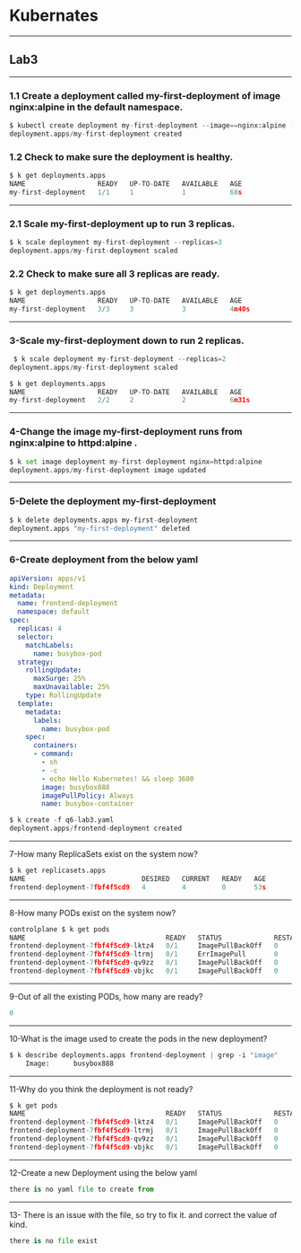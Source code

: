 # Kubernates
---
## Lab3
---

### 1.1 Create a deployment called my-first-deployment of image nginx:alpine in the default namespace.
```python
$ kubectl create deployment my-first-deployment --image==nginx:alpine --namespace=default
deployment.apps/my-first-deployment created
```
### 1.2 Check to make sure the deployment is healthy.
```python
$ k get deployments.apps 
NAME                  READY   UP-TO-DATE   AVAILABLE   AGE
my-first-deployment   1/1     1            1           68s

```
----------------
### 2.1 Scale my-first-deployment up to run 3 replicas.
```python
$ k scale deployment my-first-deployment --replicas=3
deployment.apps/my-first-deployment scaled
```
### 2.2 Check to make sure all 3 replicas are ready.
```python
$ k get deployments.apps 
NAME                  READY   UP-TO-DATE   AVAILABLE   AGE
my-first-deployment   3/3     3            3           4m40s
```
----------------
### 3-Scale my-first-deployment down to run 2 replicas.
```python
 $ k scale deployment my-first-deployment --replicas=2
deployment.apps/my-first-deployment scaled

$ k get deployments.apps 
NAME                  READY   UP-TO-DATE   AVAILABLE   AGE
my-first-deployment   2/2     2            2           6m31s
```
---------------
### 4-Change the image my-first-deployment runs from nginx:alpine to httpd:alpine .
```python
$ k set image deployment my-first-deployment nginx=httpd:alpine
deployment.apps/my-first-deployment image updated
```
--------------------------
### 5-Delete the deployment my-first-deployment
```python
$ k delete deployments.apps my-first-deployment 
deployment.apps "my-first-deployment" deleted
```
----------------------------
### 6-Create deployment from the below yaml
```yaml
apiVersion: apps/v1
kind: Deployment
metadata:
  name: frontend-deployment
  namespace: default
spec:
  replicas: 4
  selector:
    matchLabels:
      name: busybox-pod
  strategy:
    rollingUpdate:
      maxSurge: 25%
      maxUnavailable: 25%
    type: RollingUpdate
  template:
    metadata:
      labels:
        name: busybox-pod
    spec:
      containers:
      - command:
        - sh
        - -c
        - echo Hello Kubernetes! && sleep 3600
        image: busybox888
        imagePullPolicy: Always
        name: busybox-container
```

```python
$ k create -f q6-lab3.yaml 
deployment.apps/frontend-deployment created
```
        
-------------
7-How many ReplicaSets exist on the system now?
```python
$ k get replicasets.apps 
NAME                             DESIRED   CURRENT   READY   AGE
frontend-deployment-7fbf4f5cd9   4         4         0       53s
```
------------------------------
8-How many PODs exist on the system now?
```python
controlplane $ k get pods
NAME                                   READY   STATUS             RESTARTS   AGE
frontend-deployment-7fbf4f5cd9-lktz4   0/1     ImagePullBackOff   0          105s
frontend-deployment-7fbf4f5cd9-ltrmj   0/1     ErrImagePull       0          105s
frontend-deployment-7fbf4f5cd9-qv9zz   0/1     ImagePullBackOff   0          105s
frontend-deployment-7fbf4f5cd9-vbjkc   0/1     ImagePullBackOff   0          105s
```
-----------------
9-Out of all the existing PODs, how many are ready?
```python
0
```
-------------------
10-What is the image used to create the pods in the new deployment?
```python
$ k describe deployments.apps frontend-deployment | grep -i "image"
    Image:      busybox888
```
---------------------
11-Why do you think the deployment is not ready?
```python
$ k get pods
NAME                                   READY   STATUS             RESTARTS   AGE
frontend-deployment-7fbf4f5cd9-lktz4   0/1     ImagePullBackOff   0          5m59s
frontend-deployment-7fbf4f5cd9-ltrmj   0/1     ImagePullBackOff   0          5m59s
frontend-deployment-7fbf4f5cd9-qv9zz   0/1     ImagePullBackOff   0          5m59s
frontend-deployment-7fbf4f5cd9-vbjkc   0/1     ImagePullBackOff   0          5m59s
```
----------------------
12-Create a new Deployment using the below yaml 
```python
there is no yaml file to create from
```
----------------
13-
There is an issue with the file, so try to fix it.
and correct the value of kind.
```python
there is no file exist
```
